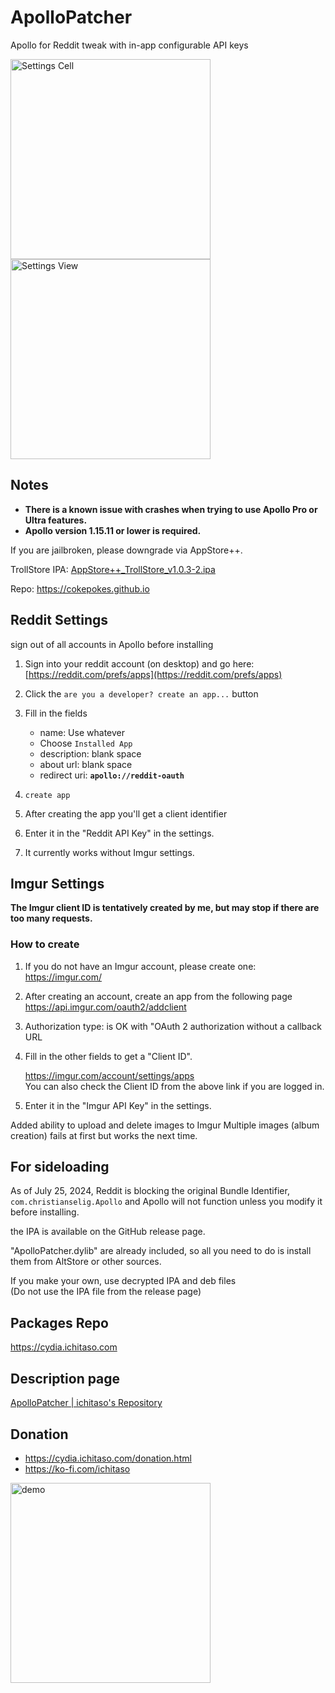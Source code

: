 # ApolloPatcher
Apollo for Reddit tweak with in-app configurable API keys  

<img src="https://github.com/ichitaso/ApolloPatcher/assets/980215/2e71cc2d-a913-484e-864a-4d6c92be30ae" width="320" alt="Settings Cell">

<img src="https://github.com/ichitaso/ApolloPatcher/assets/980215/ba4e2be9-3aa3-4bb3-bb02-c36ceb143275" width="320" alt="Settings View">

## Notes
- **There is a known issue with crashes when trying to use Apollo Pro or Ultra features.**
- **Apollo version 1.15.11 or lower is required.**
  
If you are jailbroken, please downgrade via AppStore++.

TrollStore IPA: [AppStore++_TrollStore_v1.0.3-2.ipa](https://github.com/CokePokes/AppStorePlus-TrollStore/releases/download/v1.2-1/AppStore++_TrollStore_v1.0.3-2.ipa)

Repo: https://cokepokes.github.io

## Reddit Settings

sign out of all accounts in Apollo before installing

1. Sign into your reddit account (on desktop) and go here:  
    [https://reddit.com/prefs/apps](https://reddit.com/prefs/apps)
3. Click the `are you a developer? create an app...` button
4. Fill in the fields
	* name: Use whatever
	* Choose `Installed App`
	* description: blank space
	* about url: blank space
	* redirect uri: **`apollo://reddit-oauth`**
5. `create app`

6. After creating the app you'll get a client identifier

7. Enter it in the "Reddit API Key" in the settings.

8. It currently works without Imgur settings.

## Imgur Settings
**The Imgur client ID is tentatively created by me, but may stop if there are too many requests.**

### How to create

1. If you do not have an Imgur account, please create one:  
   https://imgur.com/

2. After creating an account, create an app from the following page  
   https://api.imgur.com/oauth2/addclient

3. Authorization type: is OK with "OAuth 2 authorization without a callback URL

4. Fill in the other fields to get a "Client ID".
  
   https://imgur.com/account/settings/apps  
   You can also check the Client ID from the above link if you are logged in.

5. Enter it in the "Imgur API Key" in the settings.

  Added ability to upload and delete images to Imgur
  Multiple images (album creation) fails at first but works the next time.

## For sideloading

As of July 25, 2024, Reddit is blocking the original Bundle Identifier, `com.christianselig.Apollo` and Apollo will not function unless you modify it before installing.

the IPA is available on the GitHub release page.

"ApolloPatcher.dylib" are already included, so all you need to do is install them from AltStore or other sources.  

If you make your own, use decrypted IPA and deb files  
(Do not use the IPA file from the release page)

## Packages Repo
https://cydia.ichitaso.com

## Description page
[ApolloPatcher | ichitaso's Repository](https://cydia.ichitaso.com/depiction/apollopatcher.html)

## Donation
- https://cydia.ichitaso.com/donation.html
- https://ko-fi.com/ichitaso

<img src="https://github.com/ichitaso/ApolloPatcher/assets/980215/ed25cfcf-922e-4c7b-9bbd-f32d86deeb32" width="320" alt="demo">
